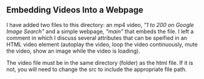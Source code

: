 ## Embedding Videos Into a Webpage

I have added two files to this directory: an mp4 video, *"1 to 200 on Google Image Search"* and a simple webpage, *"main"*
that embeds the file.  I left a comment in which I discuss several attributes that can be speified in an HTML video 
element (autoplay the video, loop the video continuously, mute the video, show an image while the video is loading).  

The video file must be in the same directory (folder) as the html file.  If it is not, you will need
to change the src to include the appropriate file path.
